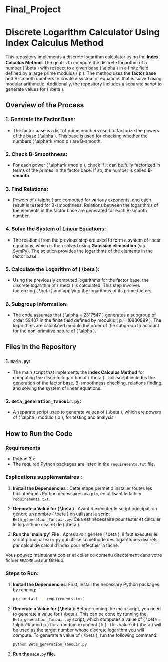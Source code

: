 # Final_Project

# Discrete Logarithm Calculator Using Index Calculus Method

This repository implements a discrete logarithm calculator using the **Index Calculus Method**. The goal is to compute the discrete logarithm of a number \( \beta \) with respect to a given base \( \alpha \) in a finite field defined by a large prime modulus \( p \). The method uses the **factor base** and B-smooth numbers to create a system of equations that is solved using modular arithmetic. Additionally, the repository includes a separate script to generate values for \( \beta \).

## Overview of the Process

### 1. **Generate the Factor Base:**
   - The factor base is a list of prime numbers used to factorize the powers of the base \( \alpha \). This base is used for checking whether the numbers \( \alpha^k \mod p \) are B-smooth.
   
### 2. **Check B-Smoothness:**
   - For each power \( \alpha^k \mod p \), check if it can be fully factorized in terms of the primes in the factor base. If so, the number is called **B-smooth**.
   
### 3. **Find Relations:**
   - Powers of \( \alpha \) are computed for various exponents, and each result is tested for B-smoothness. Relations between the logarithms of the elements in the factor base are generated for each B-smooth number.

### 4. **Solve the System of Linear Equations:**
   - The relations from the previous step are used to form a system of linear equations, which is then solved using **Gaussian elimination** (via SymPy). The solution provides the logarithms of the elements in the factor base.

### 5. **Calculate the Logarithm of \( \beta \):**
   - Using the previously computed logarithms for the factor base, the discrete logarithm of \( \beta \) is calculated. This step involves factorizing \( \beta \) and applying the logarithms of its prime factors.

### 6. **Subgroup Information:**
   - The code assumes that \( \alpha = 2317547 \) generates a subgroup of order 59407 in the finite field defined by modulus \( p = 10930889 \). The logarithms are calculated modulo the order of the subgroup to account for the non-primitive nature of \( \alpha \).

## Files in the Repository

### 1. **`main.py`**:
   - The main script that implements the **Index Calculus Method** for computing the discrete logarithm of \( \beta \). This script includes the generation of the factor base, B-smoothness checking, relations finding, and solving the system of linear equations.
   
### 2. **`Beta_generation_Tanouir.py`**:
   - A separate script used to generate values of \( \beta \), which are powers of \( \alpha \) modulo \( p \), for testing and analysis.

## How to Run the Code

### Requirements
- Python 3.x
- The required Python packages are listed in the `requirements.txt` file.




### Explications supplémentaires :
1. **Install the Dependencies** : Cette étape permet d'installer toutes les bibliothèques Python nécessaires via `pip`, en utilisant le fichier `requirements.txt`.

2. **Generate a Value for \( \beta \)** : Avant d'exécuter le script principal, on génère un nombre \( \beta \) en utilisant le script `Beta_generation_Tanouir.py`. Cela est nécessaire pour tester et calculer le logarithme discret de \( \beta \).

3. **Run the 'main.py' File** : Après avoir généré \( \beta \), il faut exécuter le script principal `main.py` qui utilise la méthode des logarithmes discrets par calcul de calcul d'index pour effectuer la tâche.

Vous pouvez maintenant copier et coller ce contenu directement dans votre fichier `README.md` sur GitHub.

### Steps to Run:

1. **Install the Dependencies**:
   First, install the necessary Python packages by running:
   ```bash
   pip install -r requirements.txt

2. **Generate a Value for \( \beta \)**:
  Before running the main script, you need to generate a value for \( \beta \). This can be done by running the `Beta_generation_Tanouir.py` script, which computes a value of \( \beta = \alpha^k \mod p \) for a random exponent \( k \). This value of \( \beta \) will be used as the target number whose discrete logarithm you will compute. To generate a value of \( \beta \), run the following command:
    ```bash
    python Beta_generation_Tanouir.py

3. **Run the `main.py` file.**






